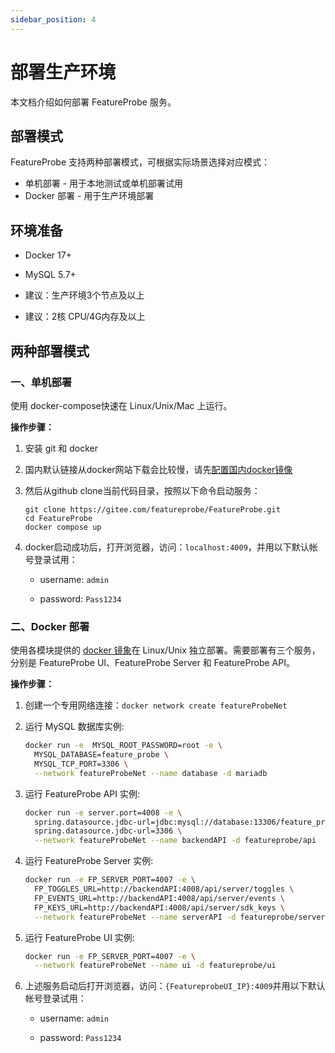 ```yaml
---
sidebar_position: 4
---
```


# 部署生产环境

本文档介绍如何部署 FeatureProbe 服务。

## 部署模式

FeatureProbe 支持两种部署模式，可根据实际场景选择对应模式：

- 单机部署 - 用于本地测试或单机部署试用
- Docker 部署 - 用于生产环境部署



## 环境准备

* Docker 17+

* MySQL 5.7+

* 建议：生产环境3个节点及以上

* 建议：2核 CPU/4G内存及以上

  

## 两种部署模式

### 一、单机部署

使用 docker-compose快速在 Linux/Unix/Mac 上运行。

**操作步骤：**

1. 安装 git 和 docker 

2. 国内默认链接从docker网站下载会比较慢，请先[配置国内docker镜像](https://gitee.com/featureprobe/FeatureProbe/blob/main/DOCKER_HUB.md)

3. 然后从github clone当前代码目录，按照以下命令启动服务：

   ```shell
   git clone https://gitee.com/featureprobe/FeatureProbe.git
   cd FeatureProbe
   docker compose up
   ```

4. docker启动成功后，打开浏览器，访问：`localhost:4009`，并用以下默认帐号登录试用：

   - username: `admin`

   - password: `Pass1234`

### 二、Docker 部署

使用各模块提供的 [docker 镜象](https://hub.docker.com/repository/docker/featureprobe)在 Linux/Unix 独立部署。需要部署有三个服务，分别是 FeatureProbe UI、FeatureProbe Server 和 FeatureProbe API。

**操作步骤：**

1. 创建一个专用网络连接：`docker network create featureProbeNet`

2. 运行 MySQL 数据库实例:

   ```bash
   docker run -e  MYSQL_ROOT_PASSWORD=root -e \
     MYSQL_DATABASE=feature_probe \
     MYSQL_TCP_PORT=3306 \
     --network featureProbeNet --name database -d mariadb
   ```

3. 运行 FeatureProbe API 实例:

   ```bash
   docker run -e server.port=4008 -e \
     spring.datasource.jdbc-url=jdbc:mysql://database:13306/feature_probe \
     spring.datasource.jdbc-url=3306 \
     --network featureProbeNet --name backendAPI -d featureprobe/api
   ```

4. 运行 FeatureProbe Server 实例:

   ```bash
   docker run -e FP_SERVER_PORT=4007 -e \
     FP_TOGGLES_URL=http://backendAPI:4008/api/server/toggles \
     FP_EVENTS_URL=http://backendAPI:4008/api/server/events \
     FP_KEYS_URL=http://backendAPI:4008/api/server/sdk_keys \
     --network featureProbeNet --name serverAPI -d featureprobe/server
   ```

5. 运行 FeatureProbe UI 实例:

   ```bash
   docker run -e FP_SERVER_PORT=4007 -e \
     --network featureProbeNet --name ui -d featureprobe/ui
   ```

6. 上述服务启动后打开浏览器，访问：`{FeatureprobeUI_IP}:4009`并用以下默认帐号登录试用：

   - username: `admin`

   - password: `Pass1234`


